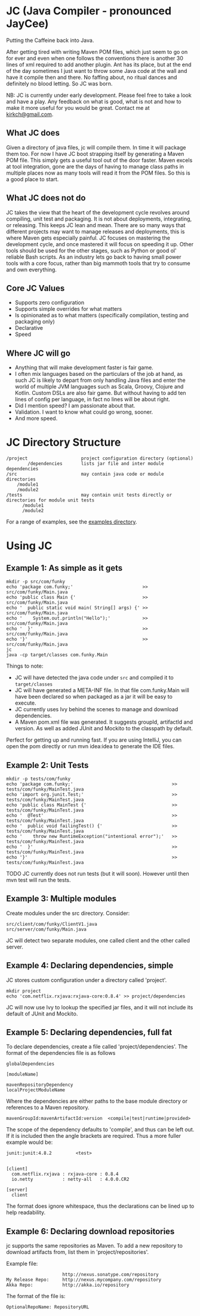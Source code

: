 # JC  (Java Compiler - pronounced JayCee)

Putting the Caffeine back into Java.

After getting tired with writing Maven POM files, which just seem to go on for ever and even when one follows the
conventions there is another 30 lines of xml required to add another plugin.  Ant has its place, but at the end of the
day sometimes I just want to throw some Java code at the wall and have it compile then and there.  No faffing about,
no ritual dances and definitely no blood letting.  So JC was born.

NB: JC is currently under early development. Please feel free to take a look and have a play. Any feedback
on what is good, what is not and how to make it more useful for you would be great. Contact me at kirkch@gmail.com.


## What JC does

Given a directory of java files, jc will compile them.  In time it will package them too.  For now I have JC
boot strapping itself by generating a Maven POM file.  This simply gets a useful tool out of the door faster.  Maven
excels at tool integration, gone are the days of having to manage class paths in multiple places now as many tools will
read it from the POM files. So this is a good place to start.

## What JC does not do

JC takes the view that the heart of the development cycle revolves around compiling, unit test and packaging.  It is not
about deployments, integrating, or releasing.  This keeps JC lean and mean.  There are so many ways that different
projects may want to manage releases and deployments, this is where Maven gets especially painful.  JC focuses on
mastering the development cycle, and once mastered it will focus on speeding it up.  Other tools should be used for the
other stages, such as Python or good ol' reliable Bash scripts.  As an industry lets go back to having small power tools
with a core focus, rather than big mammoth tools that try to consume and own everything.

## Core JC Values

* Supports zero configuration
* Supports simple overrides for what matters
* Is opinionated as to what matters (specifically compilation, testing and packaging only)
* Declarative
* Speed

## Where JC will go

* Anything that will make development faster is fair game.
* I often mix languages based on the particulars of the job at hand, as such JC is likely to depart from only handling
Java files and enter the world of multiple JVM languages such as Scala, Groovy, Clojure and Kotlin. Custom DSLs
are also fair game. But without having to add ten lines of config per language, in fact no lines will be about right.
* Did I mention speed? I am passionate about that.
* Validation. I want to know what could go wrong, sooner.
* And more speed.


# JC Directory Structure

    /project                    project configuration directory (optional)
            /dependencies       lists jar file and inter module dependencies
    /src                        may contain java code or module directories
        /module1
        /module2
    /tests                      may contain unit tests directly or directories for module unit tests
          /module1
          /module2

For a range of examples, see the [examples directory](examples).


# Using JC

## Example 1: As simple as it gets

    mkdir -p src/com/funky
    echo 'package com.funky;'                          >> src/com/funky/Main.java
    echo 'public class Main {'                         >> src/com/funky/Main.java
    echo '  public static void main( String[] args) {' >> src/com/funky/Main.java
    echo '    System.out.println("Hello");'            >> src/com/funky/Main.java
    echo '  }'                                         >> src/com/funky/Main.java
    echo '}'                                           >> src/com/funky/Main.java
    jc
    java -cp target/classes com.funky.Main

Things to note:

* JC will have detected the java code under `src` and compiled it to `target/classes`
* JC will have generated a META-INF file.  In that file com.funky.Main will have been declared so when packaged as a jar it will be easy to execute.
* JC currently uses Ivy behind the scenes to manage and download dependencies.
* A Maven pom.xml file was generated. It suggests groupId, artifactId and version. As well as added JUnit and Mockito to the classpath by default.

Perfect for getting up and running fast.  If you are using IntelliJ, you can open the pom directly or run mvn idea:idea to generate
the IDE files.

## Example 2: Unit Tests

    mkdir -p tests/com/funky
    echo 'package com.funky;'                                     >> tests/com/funky/MainTest.java
    echo 'import org.junit.Test;'                                 >> tests/com/funky/MainTest.java
    echo 'public class MainTest {'                                >> tests/com/funky/MainTest.java
    echo '  @Test'                                                >> tests/com/funky/MainTest.java
    echo '  public void failingTest() {'                          >> tests/com/funky/MainTest.java
    echo '    throw new RuntimeException("intentional error");'   >> tests/com/funky/MainTest.java
    echo '  }'                                                    >> tests/com/funky/MainTest.java
    echo '}'                                                      >> tests/com/funky/MainTest.java

TODO JC currently does not run tests (but it will soon). However until then mvn test will run the tests.



## Example 3: Multiple modules

Create modules under the src directory.  Consider:

    src/client/com/funky/ClientV1.java
    src/server/com/funky/Main.java

JC will detect two separate modules, one called client and the other called server.


## Example 4: Declaring dependencies, simple

JC stores custom configuration under a directory called 'project'.

    mkdir project
    echo 'com.netflix.rxjava:rxjava-core:0.8.4' >> project/dependencies

JC will now use Ivy to lookup the specified jar files, and it will not include
its default of JUnit and Mockito.


## Example 5: Declaring dependencies, full fat

To declare dependencies, create a file called 'project/dependencies'. The format
of the dependencies file is as follows


    globalDependencies

    [moduleName]

    mavenRepositoryDependency
    localProjectModuleName


Where the dependencies are either paths to the base module directory or references to a Maven repository.

    mavenGroupId:mavenArtifactId:version  <compile|test|runtime|provided>

The scope of the dependency defaults to 'compile', and thus can be left out.
If it is included then the angle brackets are required.  Thus a more fuller
example would be:


    junit:junit:4.8.2         <test>


    [client]
      com.netflix.rxjava : rxjava-core : 0.8.4
      io.netty           : netty-all   : 4.0.0.CR2

    [server]
      client

The format does ignore whitespace, thus the declarations can be lined up to help
readability.


## Example 6: Declaring download repositories

jc supports the same repositories as Maven.  To add a new repository to
download artifacts from, list them in 'project/repositories'.

Example file:

                         http://nexus.sonatype.com/repository
    My Release Repo:     http://nexus.mycompany.com/repository
    Akka Repo:           http://akka.io/repository

The format of the file is:

    OptionalRepoName: RepositoryURL

